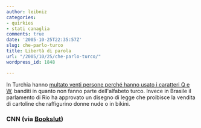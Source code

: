 ```yaml
---
author: leibniz
categories:
- quirkies
- stati canaglia
comments: true
date: '2005-10-25T22:35:57Z'
slug: che-parlo-turco
title: Libertà di parola
url: "/2005/10/25/che-parlo-turco/"
wordpress_id: 1848

---
```

In Turchia hanno [multato venti persone perché hanno usato i caratteri Q e W](https://www.cnn.com/2005/WORLD/europe/10/25/turk.letters.reut/index.html), banditi in quanto non fanno parte dell'alfabeto turco. Invece in Brasile il parlamento di Rio ha approvato un disegno di legge che proibisce la vendita di cartoline che raffigurino donne nude o in bikini.  


### CNN (via [Bookslut](https://www.bookslut.com/blog/archives/2005_10.php#006960))
